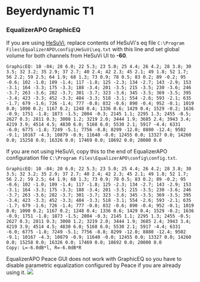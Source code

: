 # Beyerdynamic T1
### EqualizerAPO GraphicEQ
If you are using [HeSuVi](https://sourceforge.net/projects/hesuvi/), replace contents of HeSuVi's eq file `C:\Program Files\EqualizerAPO\config\HeSuVi\eq.txt` with this line and set global volume for both channels from HeSuVi UI to **-60**.
```
GraphicEQ: 10 -84; 20 6.0; 22 5.3; 23 5.0; 25 4.4; 26 4.2; 28 3.8; 30 3.5; 32 3.2; 35 2.9; 37 2.7; 40 2.4; 42 2.3; 45 2.1; 49 1.8; 52 1.7; 56 2.2; 59 2.5; 64 1.9; 68 1.3; 73 0.9; 78 0.5; 83 0.2; 89 -0.2; 95 -0.6; 102 -1.0; 109 -1.4; 117 -1.8; 125 -2.3; 134 -2.7; 143 -2.9; 153 -3.1; 164 -3.3; 175 -3.3; 188 -3.4; 201 -3.5; 215 -3.5; 230 -3.6; 246 -3.7; 263 -3.6; 282 -3.7; 301 -3.7; 323 -3.6; 345 -3.5; 369 -3.5; 395 -3.4; 423 -3.3; 452 -3.3; 484 -3.3; 518 -3.1; 554 -2.6; 593 -2.1; 635 -1.7; 679 -1.6; 726 -1.4; 777 -0.8; 832 -0.6; 890 -0.4; 952 -0.1; 1019 0.0; 1090 0.2; 1167 0.2; 1248 0.4; 1336 0.6; 1429 0.4; 1529 -0.2; 1636 -0.9; 1751 -1.8; 1873 -1.5; 2004 -0.3; 2145 1.1; 2295 1.3; 2455 -0.5; 2627 0.3; 2811 0.3; 3008 1.2; 3219 2.0; 3444 1.9; 3685 2.4; 3943 3.4; 4219 3.9; 4514 4.5; 4830 6.0; 5168 6.0; 5530 2.1; 5917 -4.4; 6331 -6.0; 6775 -1.8; 7249 -5.1; 7756 -8.8; 8299 -12.0; 8880 -12.4; 9502 -9.1; 10167 -4.3; 10879 -0.9; 11640 -0.0; 12455 0.0; 13327 0.0; 14260 0.0; 15258 0.0; 16326 0.0; 17469 0.0; 18692 0.0; 20000 0.0
```
If you are not using HeSuVi, copy this to the end of EqualizerAPO configuration file `C:\Program Files\EqualizerAPO\config\config.txt`.
```
GraphicEQ: 10 -84; 20 6.0; 22 5.3; 23 5.0; 25 4.4; 26 4.2; 28 3.8; 30 3.5; 32 3.2; 35 2.9; 37 2.7; 40 2.4; 42 2.3; 45 2.1; 49 1.8; 52 1.7; 56 2.2; 59 2.5; 64 1.9; 68 1.3; 73 0.9; 78 0.5; 83 0.2; 89 -0.2; 95 -0.6; 102 -1.0; 109 -1.4; 117 -1.8; 125 -2.3; 134 -2.7; 143 -2.9; 153 -3.1; 164 -3.3; 175 -3.3; 188 -3.4; 201 -3.5; 215 -3.5; 230 -3.6; 246 -3.7; 263 -3.6; 282 -3.7; 301 -3.7; 323 -3.6; 345 -3.5; 369 -3.5; 395 -3.4; 423 -3.3; 452 -3.3; 484 -3.3; 518 -3.1; 554 -2.6; 593 -2.1; 635 -1.7; 679 -1.6; 726 -1.4; 777 -0.8; 832 -0.6; 890 -0.4; 952 -0.1; 1019 0.0; 1090 0.2; 1167 0.2; 1248 0.4; 1336 0.6; 1429 0.4; 1529 -0.2; 1636 -0.9; 1751 -1.8; 1873 -1.5; 2004 -0.3; 2145 1.1; 2295 1.3; 2455 -0.5; 2627 0.3; 2811 0.3; 3008 1.2; 3219 2.0; 3444 1.9; 3685 2.4; 3943 3.4; 4219 3.9; 4514 4.5; 4830 6.0; 5168 6.0; 5530 2.1; 5917 -4.4; 6331 -6.0; 6775 -1.8; 7249 -5.1; 7756 -8.8; 8299 -12.0; 8880 -12.4; 9502 -9.1; 10167 -4.3; 10879 -0.9; 11640 -0.0; 12455 0.0; 13327 0.0; 14260 0.0; 15258 0.0; 16326 0.0; 17469 0.0; 18692 0.0; 20000 0.0
Copy: L=-6.0dB*l, R=-6.0dB*R
```
EqualizerAPO Peace GUI does not work with GraphicEQ so you have to disable parametric equalization configured by Peace if you are already using it.
![](https://raw.githubusercontent.com/jaakkopasanen/AutoEq/master/results/Innerfidelity%202017/innerfidelity/onear/Beyerdynamic%20T1/Beyerdynamic%20T1.png)
